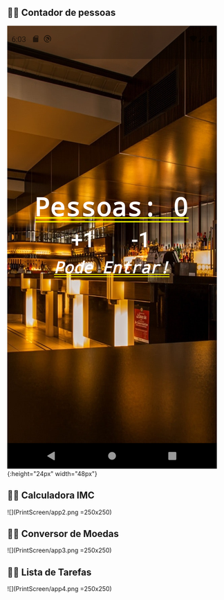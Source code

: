 ## 👨‍💻 Contador de pessoas

![](PrintScreen/app1.png){:height="24px" width="48px"}

## 👨‍💻 Calculadora IMC

![](PrintScreen/app2.png  =250x250)

## 👨‍💻 Conversor de Moedas

![](PrintScreen/app3.png  =250x250)

## 👨‍💻 Lista de Tarefas

![](PrintScreen/app4.png  =250x250)
